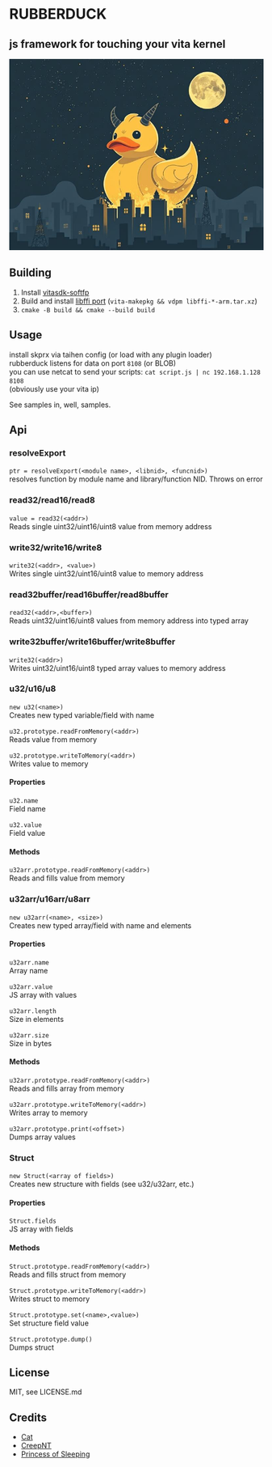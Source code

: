 # RUBBERDUCK
## js framework for touching your vita kernel

![quack](rubberduck.jpg)


## Building
1. Install [vitasdk-softfp](https://github.com/vitasdk-softfp)
2. Build and install [libffi port](https://github.com/isage/vita-packages-extra/tree/master/libffi) (`vita-makepkg && vdpm libffi-*-arm.tar.xz`)
3. `cmake -B build && cmake --build build`

## Usage
install skprx via taihen config (or load with any plugin loader)  
rubberduck listens for data on port `8108` (or BLOB)  
you can use netcat to send your scripts: `cat script.js | nc 192.168.1.128 8108`  
(obviously use your vita ip)

See samples in, well, samples.

## Api

### resolveExport
`ptr = resolveExport(<module name>, <libnid>, <funcnid>)`  
resolves function by module name and library/function NID. Throws on error

### read32/read16/read8
`value = read32(<addr>)`  
Reads single uint32/uint16/uint8 value from memory address

### write32/write16/write8
`write32(<addr>, <value>)`  
Writes single uint32/uint16/uint8 value to memory address

### read32buffer/read16buffer/read8buffer
`read32(<addr>,<buffer>)`  
Reads uint32/uint16/uint8 values from memory address into typed array

### write32buffer/write16buffer/write8buffer
`write32(<addr>)`  
Writes uint32/uint16/uint8 typed array values to memory address

### u32/u16/u8
`new u32(<name>)`  
Creates new typed variable/field with name <name>

`u32.prototype.readFromMemory(<addr>)`  
Reads value from memory  

`u32.prototype.writeToMemory(<addr>)`  
Writes value to memory  

#### Properties
`u32.name`  
Field name

`u32.value`  
Field value

#### Methods
`u32arr.prototype.readFromMemory(<addr>)`  
Reads and fills value from memory  

### u32arr/u16arr/u8arr
`new u32arr(<name>, <size>)`  
Creates new typed array/field with name <name> and <size> elements  

#### Properties
`u32arr.name`  
Array name

`u32arr.value`  
JS array with values

`u32arr.length`  
Size in elements

`u32arr.size`  
Size in bytes

#### Methods
`u32arr.prototype.readFromMemory(<addr>)`  
Reads and fills array from memory  

`u32arr.prototype.writeToMemory(<addr>)`  
Writes array to memory  

`u32arr.prototype.print(<offset>)`  
Dumps array values  

### Struct
`new Struct(<array of fields>)`  
Creates new structure with fields <array of fields> (see u32/u32arr, etc.)

#### Properties
`Struct.fields`  
JS array with fields

#### Methods
`Struct.prototype.readFromMemory(<addr>)`  
Reads and fills struct from memory  

`Struct.prototype.writeToMemory(<addr>)`  
Writes struct to memory  

`Struct.prototype.set(<name>,<value>)`  
Set structure field value  

`Struct.prototype.dump()`  
Dumps struct  


## License
MIT, see LICENSE.md

## Credits

* [Cat](https://github.com/isage/)
* [CreepNT](https://github.com/CreepNT/)
* [Princess of Sleeping](https://github.com/Princess-of-Sleeping/)